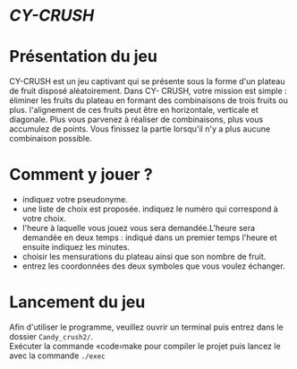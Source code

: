 # *************CY-CRUSH*************

# Présentation du jeu
 CY-CRUSH est un jeu captivant qui se présente sous la forme d'un plateau de fruit disposé aléatoirement.
 Dans CY- CRUSH, votre mission est simple : éliminer les fruits du plateau en formant des combinaisons de trois fruits ou plus.
 l'alignement de ces fruits peut être en horizontale, verticale et diagonale.
 Plus vous parvenez à réaliser de combinaisons, plus vous accumulez de points. 
 Vous finissez la partie lorsqu'il n'y a plus aucune combinaison possible.
 
 # Comment y jouer ?
 * indiquez votre pseudonyme.
 * une liste de choix est proposée. indiquez le numéro qui correspond à votre choix.  
 * l'heure à laquelle vous jouez vous sera demandée.L'heure sera demandée en deux temps : indiqué dans un premier temps l'heure et ensuite indiquez les minutes. 
 * choisir les mensurations du plateau ainsi que son nombre de fruit.
 * entrez les coordonnées des deux symboles que vous voulez échanger.

# Lancement du jeu
Afin d'utiliser le programme, veuillez ouvrir un terminal puis entrez dans le dossier <code>Candy_crush2/</code>.<br/>
Exécuter la commande «code›make</code> pour compiler le projet puis lancez le avec la commande <code>./exec</code>
 


 
